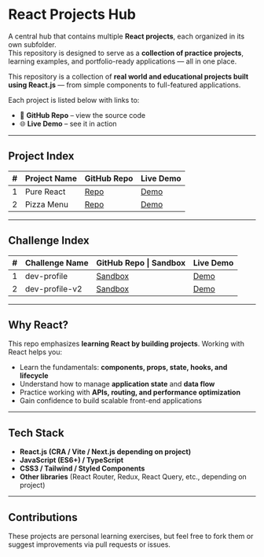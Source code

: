 # React Projects Hub

A central hub that contains multiple **React projects**, each organized in its own subfolder.  
This repository is designed to serve as a **collection of practice projects**, learning examples, and portfolio-ready applications — all in one place.

This repository is a collection of **real world and educational projects built using React.js** — from simple components to full-featured applications.

Each project is listed below with links to:
- 🔗 **GitHub Repo** – view the source code
- 🌐 **Live Demo** – see it in action
---
## Project Index

| #   | Project Name | GitHub Repo             | Live Demo                                     |
| --- | ------------ | ----------------------- | --------------------------------------------- |
| 1   | Pure React   | [Repo](./01-pure-react) | [Demo](./01-pure-react/index.html)            |
| 2   | Pizza Menu   | [Repo](./03-pizza-menu) | [Demo](https://fast-pizza-menue.netlify.app/) |
 
---
## Challenge Index

| #   | Challenge Name | GitHub Repo \| Sandbox                                                                | Live Demo                                                                          |
| --- | -------------- | ------------------------------------------------------------------------------------- | ---------------------------------------------------------------------------------- |
| 1   | dev-profile    | [Sandbox](https://codesandbox.io/p/sandbox/cranky-tess-8ftl7l?file=%2Fsrc%2FApp.js)   | [Demo](https://codesandbox.io/p/sandbox/cranky-tess-8ftl7l?file=%2Fsrc%2FApp.js)   |
| 2   | dev-profile-v2 | [Sandbox](https://codesandbox.io/p/sandbox/keen-elbakyan-5g3657?file=%2Fsrc%2FApp.js) | [Demo](https://codesandbox.io/p/sandbox/keen-elbakyan-5g3657?file=%2Fsrc%2FApp.js) |

---

## Why React?

This repo emphasizes **learning React by building projects**. Working with React helps you:
- Learn the fundamentals: **components, props, state, hooks, and lifecycle**
- Understand how to manage **application state** and **data flow**
- Practice working with **APIs, routing, and performance optimization**
- Gain confidence to build scalable front-end applications

---
## Tech Stack
- **React.js (CRA / Vite / Next.js depending on project)**
- **JavaScript (ES6+) / TypeScript**
- **CSS3 / Tailwind / Styled Components**
- **Other libraries** (React Router, Redux, React Query, etc., depending on project)
---
## Contributions

These projects are personal learning exercises, but feel free to fork them or suggest improvements via pull requests or issues.
